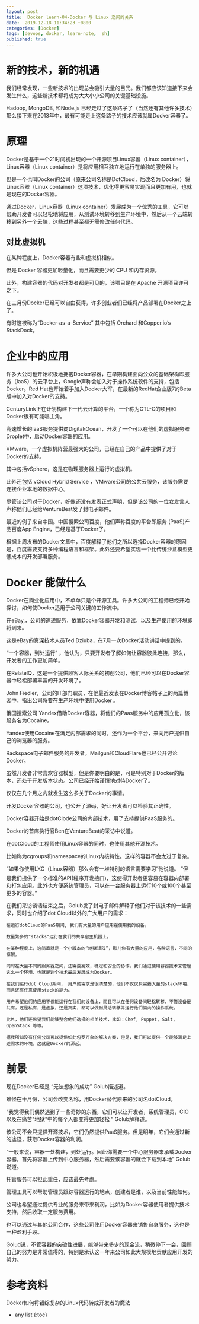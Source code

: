 ```yaml
---
layout: post
title:  Docker learn-04-Docker 与 Linux 之间的关系
date:  2019-12-18 11:34:23 +0800
categories: [Docker]
tags: [devops, docker, learn-note,  sh]
published: true
---
```


# 新的技术，新的机遇

我们经常发现，一些新技术的出现总会吸引大量的目光。我们都应该知道接下来会发生什么，这些新技术都将成为大大小小公司的关键基础设施。

Hadoop, MongoDB, 和Node.js 已经走过了这条路子了（当然还有其他许多技术）那么接下来在2013年中，最有可能走上这条路子的技术应该就属Docker容器了。 

# 原理

Docker是基于一个21时间初出现的一个开源项目Linux容器（Linux container），Linux容器（Linux container）是将应用相互独立地运行在单独的服务器上。

但是一个也叫Docker的公司（原来公司名称是DotCloud，后改名为 Docker）将Linux容器（Linux container）这项技术，优化得更容易实现而且更加有用，也就是现在的Docker容器。

通过Docker，Linux容器（Linux container）发展成为一个优秀的工具，它可以帮助开发者可以轻松地将应用，从测试环境转移到生产环境中，然后从一个云端转移到另外一个云端，这些过程甚至都无需修改任何代码。

## 对比虚拟机

在某种程度上，Docker容器有些和虚拟机相似。

但是 Docker 容器更加轻量化，而且需要更少的 CPU 和内存资源。

此外，构建容器的代码对开发者都是可见的，该项目是在 Apache 开源项目许可之下。

在三月份Docker已经可以自由获得，许多创业者们已经将产品部署在Docker之上了。

有时这被称为“Docker-as-a-Service” 其中包括 Orchard 和Copper.io’s StackDock。

# 企业中的应用

许多大公司也开始积极地拥抱Docker容器，在早期构建面向公众的基础架构即服务（IaaS）的云平台上，Google声称会加入对于操作系统软件的支持，包括Docker。Red Hat也开始着手加入Docker大军，在最新的RedHat企业版7的Beta版中加入对Docker的支持。

CenturyLink正在计划构建下一代云计算的平台，一个称为CTL-C的项目和Docker很有可能唱主角。

高速增长的IaaS服务提供商DigitakOcean，开发了一个可以在他们的虚拟服务器Droplet中，启动Docker容器的应用。

VMware，一个虚拟机阵营最强大的公司，已经在自己的产品中提供了对于Docker的支持。

其中包括vSphere，这是在物理服务器上运行的虚拟机。

此外还包括 vCloud Hybrid Service ，VMware公司的公共云服务，该服务需要连接企业本地的数据中心。

尽管该公司对于Docker，好像还没有发表正式声明，但是该公司的一位女发言人声称他们已经给VentureBeat发了封电子邮件。

最近的例子来自中国。中国搜索公司百度，他们声称百度的平台即服务 (PaaS)产品百度App Engine，已经是基于Docker了。

根据上周发布的Docker文章中，百度解释了他们之所以选择Docker容器的原因是，百度需要支持多种编程语言和框架。此外还要希望实现一个比传统沙盒模型更低成本的开发部署服务。

# Docker 能做什么

Docker在商业化应用中，不单单只是个开源工具。许多大公司的工程师已经开始探讨，如何使Docker适用于公司关键的工作流中。

在eBay,，公司的速递服务，依靠Docker容器开发和测试，以及生产使用的环境即将到来。

这是eBay的资深技术人员Ted Dziuba，在7月一次Docker活动讲话中提到的。

“一个容器，到处运行” ，他认为，只要开发者了解如何让容器彼此连接，那么，开发者的工作更加简单。

在RelateIQ，这是一个提供顾客人际关系的初创公司，他们已经可以在Docker容器中轻松部署丰富的开发环境了。 

John Fiedler，公司的IT部门职员，在他最近发表在Docker博客帖子上的两篇博客中，指出公司将要在生产环境中使用Docker 。

俄国搜索公司 Yandex借助Docker容器，将他们的Paas服务中的应用孤立化，该服务名为Cocaine。

Yandex使用Cocaine在满足内部需求的同时，还作为一个平台，来向用户提供自己的浏览器的服务。

Rackspace电子邮件服务的开发者，Mailgun和CloudFlare也已经公开讨论Docker。

虽然开发者非常喜欢容器模型，但是你要明白的是，可是特别对于Docker的版本，还处于开发版本状态。公司已经开始谨慎地对待Docker了。

仅仅在几个月之内就发生这么多关于Docker的事情。

开发Docker容器的公司，也公开了源码，好让开发者可以检验其正确性。

Docker容器开始是dotClode公司的内部技术，用了支持提供PaaS服务的。

Docker的首席执行官Ben在VentureBeat的采访中说道。

在dotCloud的工程师使用Linux容器的同时，也使用其他开源技术。

比如称为cgroups和namespace的Linux内核特性。这样的容器不会太过于复杂。

“如果你使用LXC（Linux容器）那么会有一堆特别的语言需要学习”他说道。 “但是我们提供了一个标准的API(程序开发接口)，这使得开发者更容易在容器内部署和打包应用。此外也方便系统管理员，可以在一台服务器上运行10个或100个甚至更多的容器。”

在我们采访谈话结束之后，Golub发了封电子邮件解释了他们对于该技术的一些需求，同时也介绍了dot Cloud以外的广大用户的需求：

```
在运行dotCloud的PaaS期间, 我们有大量的用户应用在使用我的设备。

数量繁多的"stacks"运行在我们的共享宿主机器上。

在某种程度上，这简直就是一个小版本的“地狱矩阵”，那儿你有大量的应用，各种语言，不同的框架。

同时在大量不同的服务器之间，还需要高效，稳定和安全的协作。我们通过使用容器技术来管理这么一个环境，也就是这个技术最后发展成为Docker。

在我们运行dot Cloud期间， 用户的需求是很清楚的，他们不仅仅只需要大量的stack环境，而且还有任意使用stack的能力。

用户希望他们的应用不仅能运行在我们的设备上，而且可以在任何设备间轻松转移，不管设备是共有，还是私有，是虚拟，还是真实，都可以做到灵活转移并运行他们偏向的操作系统。

此外，他们还希望我们能够整合他们选择的相关技术，比如：Chef, Puppet, Salt, OpenStack 等等。

据我所知没有任何公司可以提供如此包罗万象的解决方案，但是，我们可以提供一个能够满足上述需求的环境。这就是Docker的源起。
```

# 前景

现在Docker已经是 “无法想象的成功” Golub描述道。

难怪在十月份，公司会改变名称，用Docker替代原来的公司名dotCloud。

“我觉得我们偶然遇到了一些奇妙的东西，它们可以让开发者，系统管理员，CIO以及在痛苦"地狱"中的每个人都变得更加轻松 ” Golub解释道。

该公司不会只提供开源技术，它们仍然提供PaaS服务。但是明年，它们会通过新的途径，获取Docker容器的利润。

“一般来说，容器一处构建，到处运行。因此你需要一个中心服务器来承载Docker容器，首先将容器上传到中心服务器，然后需要该容器的就会下载到本地” Golub说道。

托管服务可以担此重任，应该最先考虑。

管理工具可以帮助管理员跟踪容器运行的地点，创建者是谁，以及当前性能如何。

公司也希望通过提供专业的服务来带来利润，比如为Docker容器使用者提供技术支持，然后收取一定服务费用。

也可以通过与其他公司合作，这些公司使用Docker容器来销售自身服务，这也是一种盈利手段。

Golud说，不管容器的突破性进展，能够带来多少的现金流，稍微停下一会，回顾自己的努力是非常值得的，特别是承认这一年来公司如此大规模地贡献应用开发的努力。

# 参考资料

Docker如何将错综复杂的Linux代码转成开发者的魔法

* any list
{:toc}